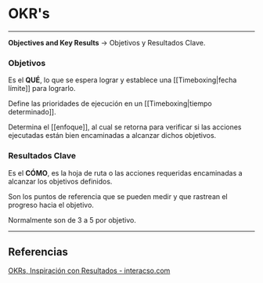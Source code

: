 # OKR's
---

**Objectives and Key Results** -> Objetivos y Resultados Clave.

### Objetivos
Es el **QUÉ**, lo que se espera lograr y establece una [[Timeboxing|fecha límite]] para lograrlo.

Define las prioridades de ejecución en un [[Timeboxing|tiempo determinado]].

Determina el [[enfoque]], al cual se retorna para verificar si las acciones ejecutadas están bien encaminadas a alcanzar dichos objetivos.

### Resultados Clave
Es el **CÓMO**, es la hoja de ruta o las acciones requeridas encaminadas a alcanzar los objetivos definidos.

Son los puntos de referencia que se pueden medir y que rastrean el progreso hacia el objetivo.

Normalmente son de 3 a 5 por objetivo.

---

## Referencias
[OKRs, Inspiración con Resultados - interacso.com](https://interacso.com/blog/2020/08/24/okrs-inspiracion-con-resultados/)
